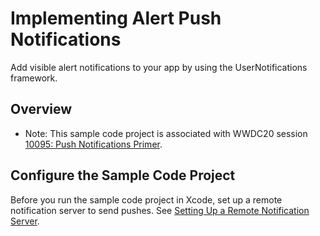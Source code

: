 # Implementing Alert Push Notifications

Add visible alert notifications to your app by using the UserNotifications framework.

## Overview

- Note: This sample code project is associated with WWDC20 session [10095: Push Notifications Primer](https://developer.apple.com/wwdc20/10095/).

## Configure the Sample Code Project

Before you run the sample code project in Xcode, set up a remote notification server to send pushes. See [Setting Up a Remote Notification Server](https://developer.apple.com/documentation/usernotifications/setting-up-a-remote-notification-server).
